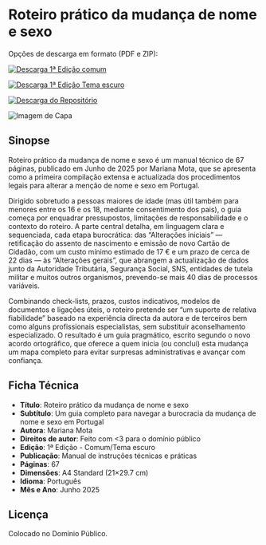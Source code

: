 # Roteiro prático da mudança de nome e sexo

Opções de descarga em formato (PDF e ZIP):

[![Descarga 1ª Edição comum](https://img.shields.io/badge/DESCARREGAR-1%C2%AA%20Edi%C3%A7%C3%A3o%20comum-white?style=for-the-badge)](https://raw.githubusercontent.com/supermarsx/roteiro-mudanca-nome-e-sexo/refs/heads/main/distribuicao/edicao-comum.pdf)

[![Descarga 1ª Edição Tema escuro](https://img.shields.io/badge/DESCARREGAR-1%C2%AA%20Edi%C3%A7%C3%A3o%20tema%20escuro-black?style=for-the-badge)](https://raw.githubusercontent.com/supermarsx/roteiro-mudanca-nome-e-sexo/refs/heads/main/distribuicao/edicao-tema-escuro.pdf)

[![Descarga do Repositório](https://img.shields.io/badge/DESCARREGAR-Reposit%C3%B3rio%20completo-blue?style=for-the-badge)](https://github.com/supermarsx/roteiro-mudanca-nome-e-sexo/archive/refs/heads/main.zip)

![Imagem de Capa](https://github.com/user-attachments/assets/d51a61bf-91fd-4264-b83c-3d3373edb6ce)

## Sinopse

Roteiro prático da mudança de nome e sexo é um manual técnico de 67 páginas, publicado em Junho de 2025 por Mariana Mota, que se apresenta como a primeira compilação extensa e actualizada dos procedimentos legais para alterar a menção de nome e sexo em Portugal.

Dirigido sobretudo a pessoas maiores de idade (mas útil também para menores entre os 16 e os 18, mediante consentimento dos pais), o guia começa por enquadrar pressupostos, limitações de responsabilidade e o contexto do roteiro. A parte central detalha, em linguagem clara e sequenciada, cada etapa burocrática: das “Alterações iniciais” — retificação do assento de nascimento e emissão de novo Cartão de Cidadão, com um custo mínimo estimado de 17 € e um prazo de cerca de 22 dias — às “Alterações gerais”, que abrangem a actualização de dados junto da Autoridade Tributária, Segurança Social, SNS, entidades de tutela militar e muitos outros organismos, prevendo-se mais 40 dias de processos variáveis.

Combinando check-lists, prazos, custos indicativos, modelos de documentos e ligações úteis, o roteiro pretende ser “um suporte de relativa fiabilidade” baseado na experiência directa da autora e de terceiros bem como alguns profissionais especialistas, sem substituir aconselhamento especializado. O resultado é um guia pragmático, escrito segundo o novo acordo ortográfico, que oferece a quem inicia (ou conclui) esta mudança um mapa completo para evitar surpresas administrativas e avançar com confiança.

## Ficha Técnica

- **Título**: Roteiro prático da mudança de nome e sexo
- **Subtítulo**: Um guia completo para navegar a burocracia da mudança de nome e sexo em Portugal
- **Autora**: Mariana Mota
- **Direitos de autor**: Feito com <3 para o domínio público
- **Edição**: 1ª Edição - Comum/Tema escuro
- **Publicação**: Manual de instruções técnicas e práticas
- **Páginas**: 67
- **Dimensões**: A4 Standard (21×29.7 cm)
- **Idioma**: Português
- **Mês e Ano**: Junho 2025

## Licença

Colocado no Domínio Público.

